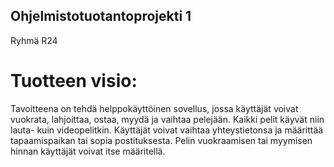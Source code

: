 ## Ohjelmistotuotantoprojekti 1

Ryhmä R24

# Tuotteen visio:

Tavoitteena on tehdä helppokäyttöinen sovellus, jossa käyttäjät voivat vuokrata, lahjoittaa,
ostaa, myydä ja vaihtaa pelejään. Kaikki pelit käyvät niin lauta- kuin videopelitkin. Käyttäjät
voivat vaihtaa yhteystietonsa ja määrittää tapaamispaikan tai sopia postituksesta. Pelin
vuokraamisen tai myymisen hinnan käyttäjät voivat itse määritellä.